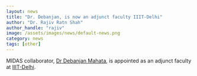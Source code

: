 ```yaml
---
layout: news
title: "Dr. Debanjan, is now an adjunct faculty IIIT-Delhi"
author: "Dr. Rajiv Ratn Shah"
author_handle: "rajiv"
image: /assets/images/news/default-news.png
category: news
tags: [other]
---
```

MIDAS collaborator, [Dr Debanjan Mahata][1], is appointed as an adjunct faculty at [IIIT-Delhi][2]. 

[1]: https://www.linkedin.com/in/debanjanmahata/
[2]: http://iiitd.ac.in/